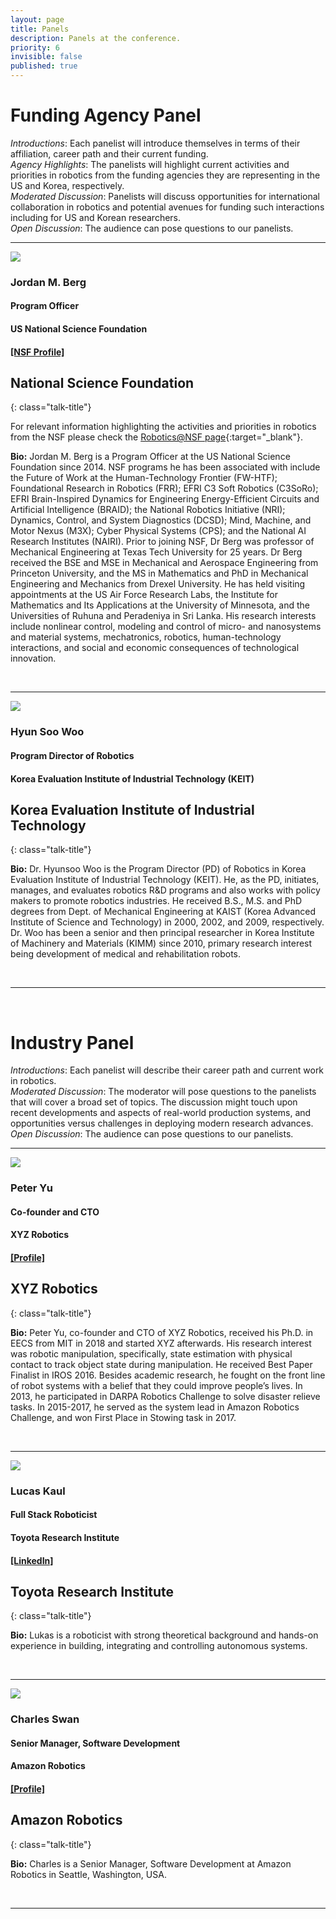 ```yaml
---
layout: page
title: Panels
description: Panels at the conference.
priority: 6
invisible: false
published: true
---
```


# Funding Agency Panel

*Introductions*: Each panelist will introduce themselves in terms of their affiliation, career path and their current funding.
<br>
*Agency Highlights*: The panelists will highlight current activities and priorities in robotics from the funding agencies they are representing in the US and Korea, respectively.
<br>
*Moderated Discussion*: Panelists will discuss opportunities for international collaboration in robotics and potential avenues for funding such interactions including for US and Korean researchers.
<br>
*Open Discussion*: The audience can pose questions to our panelists.
<hr>

<div id="f1" class="talk">
  <div class="talk-profile">
    <img src="{{site.baseurl}}/images/funding_panel_1.jpg"/>
  </div>
  <div class="talk-speaker">
    <h3>Jordan M. Berg</h3>
    <h4>Program Officer</h4>
    <h4>US National Science Foundation</h4>
    <h4><a target="_blank" href="https://www.nsf.gov/staff/staff_bio.jsp?lan=jberg&org=CMMI&from_org=CMMI">[NSF Profile]</a></h4>
  </div>
</div>

## National Science Foundation
{: class="talk-title"}

For relevant information highlighting the activities and priorities in robotics from the NSF please check the [Robotics@NSF page](https://www.nsf.gov/robotics){:target="_blank"}.


**Bio:** Jordan M. Berg is a Program Officer at the US National Science Foundation since 2014. NSF programs he has been associated with include the Future of Work at the Human-Technology Frontier (FW-HTF); Foundational Research in Robotics (FRR); EFRI C3 Soft Robotics (C3SoRo); EFRI Brain-Inspired Dynamics for Engineering Energy-Efficient Circuits and Artificial Intelligence (BRAID); the National Robotics Initiative (NRI); Dynamics, Control, and System Diagnostics (DCSD); Mind, Machine, and Motor Nexus (M3X); Cyber Physical Systems (CPS); and the National AI Research Institutes (NAIRI). Prior to joining NSF, Dr Berg was professor of Mechanical Engineering at Texas Tech University for 25 years. Dr Berg received the BSE and MSE in Mechanical and Aerospace Engineering from Princeton University, and the MS in Mathematics and PhD in Mechanical Engineering and Mechanics from Drexel University. He has held visiting appointments at the US Air Force Research Labs, the Institute for Mathematics and Its Applications at the University of Minnesota, and the Universities of Ruhuna and Peradeniya in Sri Lanka. His research interests include nonlinear control, modeling and control of micro- and nanosystems and material systems, mechatronics, robotics, human-technology interactions, and social and economic consequences of technological innovation.

<br>
<hr>


<div id="f2" class="talk">
  <div class="talk-profile">
    <img src="{{site.baseurl}}/images/funding_panel_2.png"/>
  </div>
  <div class="talk-speaker">
    <h3>Hyun Soo Woo</h3>
    <h4>Program Director of Robotics</h4>
    <h4>Korea Evaluation Institute of Industrial Technology (KEIT)</h4>
  </div>
</div>

## Korea Evaluation Institute of Industrial Technology
{: class="talk-title"}

**Bio:** Dr. Hyunsoo Woo is the Program Director (PD) of Robotics in Korea Evaluation Institute of Industrial Technology (KEIT). He, as the PD, initiates, manages, and evaluates robotics R&D programs and also works with policy makers to promote robotics industries. He received B.S., M.S. and PhD degrees from Dept. of Mechanical Engineering at KAIST (Korea Advanced Institute of Science and Technology) in 2000, 2002, and 2009, respectively. Dr. Woo has been a senior and then principal researcher in Korea Institute of Machinery and Materials (KIMM) since 2010, primary research interest being development of medical and rehabilitation robots. 


<br/>
<hr>
<br/>


# Industry Panel

*Introductions*: Each panelist will describe their career path and current work in robotics. 
<br>
*Moderated Discussion*: The moderator will pose questions to the panelists that will cover a broad set of topics. The discussion might touch upon recent developments and aspects of real-world production systems, and opportunities versus challenges in deploying modern research advances.
<br>
*Open Discussion*: The audience can pose questions to our panelists.
<hr>



<div id="i1" class="talk">
  <div class="talk-profile">
    <img src="{{site.baseurl}}/images/industry_panel_1.jpg"/>
  </div>
  <div class="talk-speaker">
    <h3>Peter Yu</h3>
    <h4>Co-founder and CTO</h4>
    <h4>XYZ Robotics</h4>
    <h4><a target="_blank" href="https://people.csail.mit.edu/peterkty/">[Profile]</a></h4>
  </div>
</div>


## XYZ Robotics
{: class="talk-title"}

**Bio:** Peter Yu, co-founder and CTO of XYZ Robotics, received his Ph.D. in EECS from MIT in 2018 and started XYZ afterwards. His research interest was robotic manipulation, specifically, state estimation with physical contact to track object state during manipulation. He received Best Paper Finalist in IROS 2016. Besides academic research, he fought on the front line of robot systems with a belief that they could improve people’s lives. In 2013, he participated in DARPA Robotics Challenge to solve disaster relieve tasks. In 2015-2017, he served as the system lead in Amazon Robotics Challenge, and won First Place in Stowing task in 2017.


<br/>
<hr>
<div id="i1" class="talk">
  <div class="talk-profile">
    <img src="{{site.baseurl}}/images/industry_panel_2.jpg"/>
  </div>
  <div class="talk-speaker">
    <h3>Lucas Kaul</h3>
    <h4>Full Stack Roboticist</h4>
    <h4>Toyota Research Institute</h4>
    <h4><a target="_blank" href="https://www.linkedin.com/in/lukas-kaul-b7334597/">[LinkedIn]</a></h4>
  </div>
</div>


## Toyota Research Institute
{: class="talk-title"}

**Bio:** Lukas is a roboticist with strong theoretical background and hands-on experience in building, integrating and controlling autonomous systems. 


<br/>
<hr>

<div id="i1" class="talk">
  <div class="talk-profile">
    <img src="{{site.baseurl}}/images/industry_panel_3.png"/>
  </div>
  <div class="talk-speaker">
    <h3>Charles Swan</h3>
    <h4>Senior Manager, Software Development</h4>
    <h4>Amazon Robotics</h4>
    <h4><a target="_blank" href="https://www.amazon.science/author/charles-swan">[Profile]</a></h4>
  </div>
</div>


## Amazon Robotics
{: class="talk-title"}

**Bio:** Charles is a Senior Manager, Software Development at Amazon Robotics in Seattle, Washington, USA.


<br/>
<hr>
<br/>
